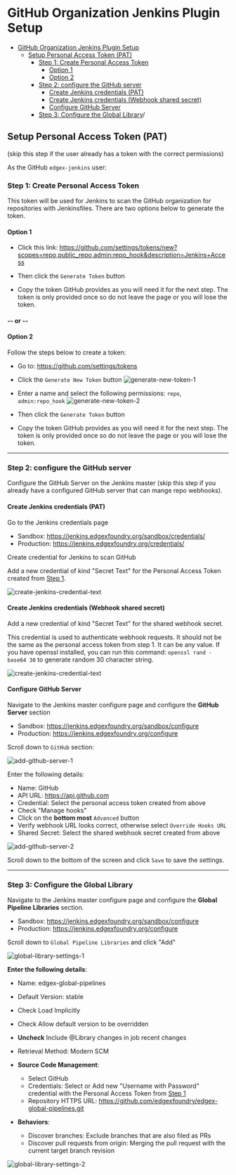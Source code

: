 # GitHub Organization Jenkins Plugin Setup

* [GitHub Organization Jenkins Plugin Setup](#github-organization-jenkins-plugin-setup)
  * [Setup Personal Access Token (PAT)](#setup-personal-access-token-pat)
    * [Step 1: Create Personal Access Token](#step-1-create-personal-access-token)
      * [Option 1](#option-1)
      * [Option 2](#option-2)
    * [Step 2: configure the GitHub server](#step-2-configure-the-github-server)
      * [Create Jenkins credentials (PAT)](#create-jenkins-credentials-pat)
      * [Create Jenkins credentials (Webhook shared secret)](#create-jenkins-credentials-webhook-shared-secret)
      * [Configure GitHub Server](#configure-github-server)
    * [Step 3: Configure the Global Library](#step-3-configure-the-global-library)/

## Setup Personal Access Token (PAT)

(skip this step if the user already has a token with the correct permissions)

As the GitHub `edgex-jenkins` user:

### Step 1: Create Personal Access Token

This token will be used for Jenkins to scan the GitHub organization for repositories with Jenkinsfiles. There are two options below to generate the token.

#### Option 1

* Click this link: <https://github.com/settings/tokens/new?scopes=repo,public_repo,admin:repo_hook&description=Jenkins+Access>

* Then click the `Generate Token` button
* Copy the token GitHub provides as you will need it for the next step. The token is only provided once so do not leave the page or you will lose the token.

#### -- or --

#### Option 2

Follow the steps below to create a token:

* Go to: <https://github.com/settings/tokens>
* Click the `Generate New Token` button
![generate-new-token-1](images/generate-new-token-1.jpg)

* Enter a name and select the following permissions:
`repo`, `admin:repo_hook`
![generate-new-token-2](images/generate-new-token-2.jpg)

* Then click the `Generate Token` button
* Copy the token GitHub provides as you will need it for the next step. The token is only provided once so do not leave the page or you will lose the token.

---

### Step 2: configure the GitHub server

Configure the GitHub Server on the Jenkins master (skip this step if you already have a configured GitHub server that can mange repo webhooks).

#### Create Jenkins credentials (PAT)

Go to the Jenkins credentials page

* Sandbox: <https://jenkins.edgexfoundry.org/sandbox/credentials/>
* Production: <https://jenkins.edgexfoundry.org/credentials/>

Create credential for Jenkins to scan GitHub

Add a new credential of kind "Secret Text" for the Personal Access Token created from [Step 1](#step-1-create-personal-access-token).

![create-jenkins-credential-text](images/create-jenkins-credential-text.jpg)

#### Create Jenkins credentials (Webhook shared secret)

Add a new credential of kind "Secret Text" for the shared webhook secret.

This credential is used to authenticate webhook requests. It should not be the same as the personal access token from step 1. It can be any value. If you have openssl installed, you can run this command: `openssl rand -base64 30` to generate random 30 character string.

![create-jenkins-credential-text](images/create-webhook-secret-1.jpg)

#### Configure GitHub Server

Navigate to the Jenkins master configure page and configure the **GitHub Server** section

* Sandbox: <https://jenkins.edgexfoundry.org/sandbox/configure>
* Production: <https://jenkins.edgexfoundry.org/configure>

Scroll down to `GitHub` section:

![add-github-server-1](images/add-github-server-1.jpg)

Enter the following details:

* Name: GitHub
* API URL: <https://api.github.com>
* Credential: Select the personal access token created from above
* Check "Manage hooks"
* Click on the **bottom most** `Advanced` button
* Verify webhook URL looks correct, otherwise select `Override Hooks URL`
* Shared Secret: Select the shared webhook secret created from above

![add-github-server-2](images/add-github-server-2.jpg)

Scroll down to the bottom of the screen and click `Save` to save the settings.

---

### Step 3: Configure the Global Library

Navigate to the Jenkins master configure page and configure the **Global Pipeline Libraries** section.

* Sandbox: <https://jenkins.edgexfoundry.org/sandbox/configure>
* Production: <https://jenkins.edgexfoundry.org/configure>

Scroll down to `Global Pipeline Libraries` and click "Add"

![global-library-settings-1](images/global-library-settings-1.jpg)

**Enter the following details**:

* Name: edgex-global-pipelines
* Default Version: stable
* Check Load Implicitly
* Check Allow default version to be overridden
* **Uncheck** Include @Library changes in job recent changes
* Retrieval Method: Modern SCM

* **Source Code Management**:
  * Select GitHub
  * Credentials: Select or Add new "Username with Password" credential with the Personal Access Token from [Step 1](#step-1-create-personal-access-token)
  * Repository HTTPS URL: <https://github.com/edgexfoundry/edgex-global-pipelines.git>

* **Behaviors**:
  * Discover branches: Exclude branches that are also filed as PRs
  * Discover pull requests from origin: Merging the pull request with the current target branch revision

![global-library-settings-2](images/global-library-settings-2.jpg)
